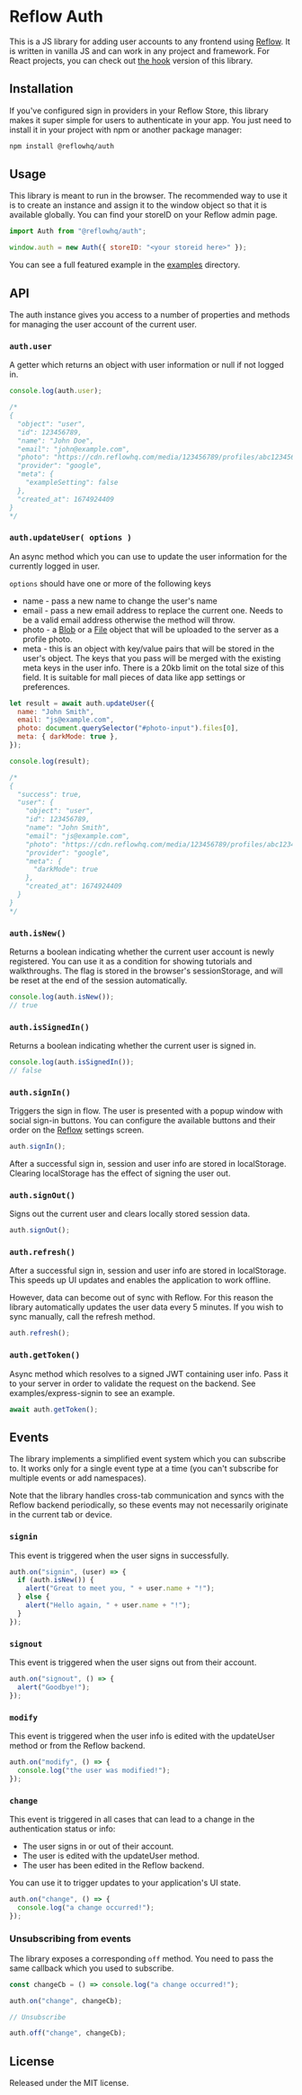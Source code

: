 # Reflow Auth

This is a JS library for adding user accounts to any frontend using [Reflow](https://reflowhq.com/docs/store-management/registrations.html). It is written in vanilla JS and can work in any project and framework. For React projects, you can check out [the hook](https://github.com/reflow-hq/reflow-libs/tree/main/auth-react) version of this library.

## Installation

If you've configured sign in providers in your Reflow Store, this library makes it super simple for users to authenticate in your app. You just need to install it in your project with npm or another package manager:

```bash
npm install @reflowhq/auth
```

## Usage

This library is meant to run in the browser. The recommended way to use it is to create an instance and assign it to the window object so that it is available globally. You can find your storeID on your Reflow admin page.

```js
import Auth from "@reflowhq/auth";

window.auth = new Auth({ storeID: "<your storeid here>" });
```

You can see a full featured example in the [examples](https://github.com/reflow-hq/reflow-libs/tree/main/auth/examples) directory.

## API

The auth instance gives you access to a number of properties and methods for managing the user account of the current user.

### `auth.user`

A getter which returns an object with user information or null if not logged in.

```js
console.log(auth.user);

/*
{
  "object": "user",
  "id": 123456789,
  "name": "John Doe",
  "email": "john@example.com",
  "photo": "https://cdn.reflowhq.com/media/123456789/profiles/abc123456789.jpeg",
  "provider": "google",
  "meta": {
    "exampleSetting": false
  },
  "created_at": 1674924409
}
*/
```

### `auth.updateUser( options )`

An async method which you can use to update the user information for the currently logged in user.

`options` should have one or more of the following keys

- name - pass a new name to change the user's name
- email - pass a new email address to replace the current one. Needs to be a valid email address otherwise the method will throw.
- photo - a [Blob](https://developer.mozilla.org/en-US/docs/Web/API/Blob) or a [File](https://developer.mozilla.org/en-US/docs/Web/API/File) object that will be uploaded to the server as a profile photo.
- meta - this is an object with key/value pairs that will be stored in the user's object. The keys that you pass will be merged with the existing meta keys in the user info. There is a 20kb limit on the total size of this field. It is suitable for mall pieces of data like app settings or preferences.

```js
let result = await auth.updateUser({
  name: "John Smith",
  email: "js@example.com",
  photo: document.querySelector("#photo-input").files[0],
  meta: { darkMode: true },
});

console.log(result);

/*
{
  "success": true, 
  "user": {
    "object": "user",
    "id": 123456789,
    "name": "John Smith",
    "email": "js@example.com",
    "photo": "https://cdn.reflowhq.com/media/123456789/profiles/abc123456789.jpeg",
    "provider": "google",
    "meta": {
      "darkMode": true
    },
    "created_at": 1674924409
  }
}
*/
```

### `auth.isNew()`

Returns a boolean indicating whether the current user account is newly registered. You can use it as a condition for showing tutorials and walkthroughs. The flag is stored in the browser's sessionStorage, and will be reset at the end of the session automatically.

```js
console.log(auth.isNew());
// true
```

### `auth.isSignedIn()`

Returns a boolean indicating whether the current user is signed in.

```js
console.log(auth.isSignedIn());
// false
```

### `auth.signIn()`

Triggers the sign in flow. The user is presented with a popup window with social sign-in buttons. You can configure the available buttons and their order on the [Reflow](https://reflowhq.com/) settings screen.

```js
auth.signIn();
```

After a successful sign in, session and user info are stored in localStorage. Clearing localStorage has the effect of signing the user out.

### `auth.signOut()`

Signs out the current user and clears locally stored session data.

```js
auth.signOut();
```

### `auth.refresh()`

After a successful sign in, session and user info are stored in localStorage. This speeds up UI updates and enables the application to work offline.

However, data can become out of sync with Reflow. For this reason the library automatically updates the user data every 5 minutes. If you wish to sync manually, call the refresh method.

```js
auth.refresh();
```

### `auth.getToken()`

Async method which resolves to a signed JWT containing user info. Pass it to your server in order to validate the request on the backend. See examples/express-signin to see an example.

```js
await auth.getToken();
```

## Events

The library implements a simplified event system which you can subscribe to. It works only for a single event type at a time (you can't subscribe for multiple events or add namespaces).

Note that the library handles cross-tab communication and syncs with the Reflow backend periodically, so these events may not necessarily originate in the current tab or device.

### `signin`

This event is triggered when the user signs in successfully.

```js
auth.on("signin", (user) => {
  if (auth.isNew()) {
    alert("Great to meet you, " + user.name + "!");
  } else {
    alert("Hello again, " + user.name + "!");
  }
});
```

### `signout`

This event is triggered when the user signs out from their account.

```js
auth.on("signout", () => {
  alert("Goodbye!");
});
```

### `modify`

This event is triggered when the user info is edited with the updateUser method or from the Reflow backend.

```js
auth.on("modify", () => {
  console.log("the user was modified!");
});
```

### `change`

This event is triggered in all cases that can lead to a change in the authentication status or info:

- The user signs in or out of their account.
- The user is edited with the updateUser method.
- The user has been edited in the Reflow backend.

You can use it to trigger updates to your application's UI state.

```js
auth.on("change", () => {
  console.log("a change occurred!");
});
```

### Unsubscribing from events

The library exposes a corresponding `off` method. You need to pass the same callback which you used to subscribe.

```js
const changeCb = () => console.log("a change occurred!");

auth.on("change", changeCb);

// Unsubscribe

auth.off("change", changeCb);
```

## License

Released under the MIT license.
